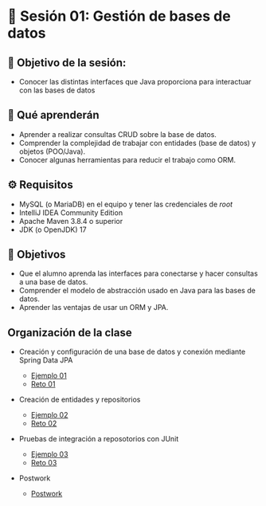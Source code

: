 # :wave: Sesión 01: Gestión de bases de datos

## 🎯  Objetivo de la sesión:
- Conocer las distintas interfaces que Java proporciona para interactuar con las bases de datos

## 🎯 Qué aprenderán

- Aprender a realizar consultas CRUD sobre la base de datos.
- Comprender la complejidad de trabajar con entidades (base de
datos) y objetos (POO/Java).
- Conocer algunas herramientas para reducir el trabajo como ORM.

## ⚙ Requisitos

- MySQL (o MariaDB) en el equipo y tener las credenciales de _root_
- IntelliJ IDEA Community Edition
- Apache Maven 3.8.4 o superior
- JDK (o OpenJDK) 17

## 🎩  Objetivos 

- Que el alumno aprenda las interfaces para conectarse y hacer consultas a una base de datos.
- Comprender el modelo de abstracción usado en Java para las bases de datos.
- Aprender las ventajas de usar un ORM y JPA.

## Organización de la clase 

- Creación y configuración de una base de datos y conexión mediante Spring Data JPA

	- [Ejemplo 01](./Ejemplo-01/Readme.md)
	- [Reto 01](./Reto-01/Readme.md)


- Creación de entidades y repositorios

	- [Ejemplo 02](./Ejemplo-02/Readme.md)
	- [Reto 02](./Reto-02/Readme.md)
	
	
- Pruebas de integración a reposotorios con JUnit

	- [Ejemplo 03](./Ejemplo-03/Readme.md)
	- [Reto 03](./Reto-03/Readme.md)

- Postwork

	- [Postwork](./Postwork/Readme.md)